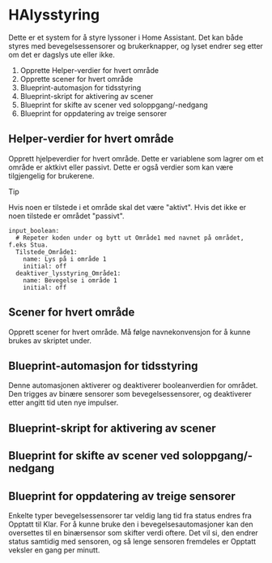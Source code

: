 # HAlysstyring
Dette er et system for å styre lyssoner i Home Assistant. Det kan både styres med bevegelsessensorer og brukerknapper, og lyset endrer seg etter om det er dagslys ute eller ikke.

1. Opprette Helper-verdier for hvert område
2. Opprette scener for hvert område
3. Blueprint-automasjon for tidsstyring
4. Blueprint-skript for aktivering av scener
5. Blueprint for skifte av scener ved soloppgang/-nedgang
6. Blueprint for oppdatering av treige sensorer

## Helper-verdier for hvert område
Opprett hjelpeverdier for hvert område. Dette er variablene som lagrer om et område er aktkivt eller passivt. Dette er også verdier som kan være tilgjengelig for brukerene.

> [!TIP]
> Hvis noen er tilstede i et område skal det være "aktivt". Hvis det ikke er noen tilstede er området "passivt".

```
input_boolean:
  # Repeter koden under og bytt ut Område1 med navnet på området, f.eks Stua.
  Tilstede_Område1:
    name: Lys på i område 1
    initial: off
  deaktiver_lysstyring_Område1:
    name: Bevegelse i område 1
    initial: off
```
## Scener for hvert område
Opprett scener for hvert område. Må følge navnekonvensjon for å kunne brukes av skriptet under.

## Blueprint-automasjon for tidsstyring
Denne automasjonen aktiverer og deaktiverer booleanverdien for området. Den trigges av binære sensorer som bevegelsessensorer, og deaktiverer etter angitt tid uten nye impulser.

## Blueprint-skript for aktivering av scener


## Blueprint for skifte av scener ved soloppgang/-nedgang


## Blueprint for oppdatering av treige sensorer
Enkelte typer bevegelsessensorer tar veldig lang tid fra status endres fra Opptatt til Klar. For å kunne bruke den i bevegelsesautomasjoner kan den oversettes til en binærsensor som skifter verdi oftere. Det vil si, den endrer status samtidig med sensoren, og så lenge sensoren fremdeles er Opptatt veksler en gang per minutt.